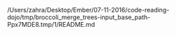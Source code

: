 /Users/zahra/Desktop/Ember/07-11-2016/code-reading-dojo/tmp/broccoli_merge_trees-input_base_path-Ppx7MDE8.tmp/1/README.md